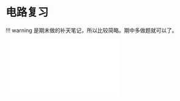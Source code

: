 # 电路复习

!!! warning
    是期末做的补天笔记，所以比较简略。期中多做题就可以了。

<object data="all.pdf" type="application/pdf" width="100%" height="800">
    <embed src="all.pdf" type="application/pdf" />
</object>
